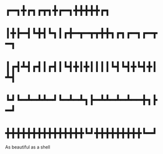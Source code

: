 # ┏━┓╋┏┓┏┳┓╋┏━┓╋╋╋╋╋┏┓
# ┃╋┣━┫┗╋┫┗┓┃┏╋━┳━┳┳╋╋┓┏┓┏━┓┏━┳━┓
# ┃┏┫┻┫┏┫┃┏┫┃┗┫╋┃╋┃┃┃┃┗┫┗┫╋┗┫╋┃┻┫
# ┗┛┗━┻━┻┻━┛┗━┻━┻┓┣━┻┻━┻━┻━━╋┓┣━┛
# ╋╋╋╋╋╋╋╋╋╋╋╋╋╋╋┗┛╋╋╋╋╋╋╋╋╋┗━┛

As beautiful as a shell
